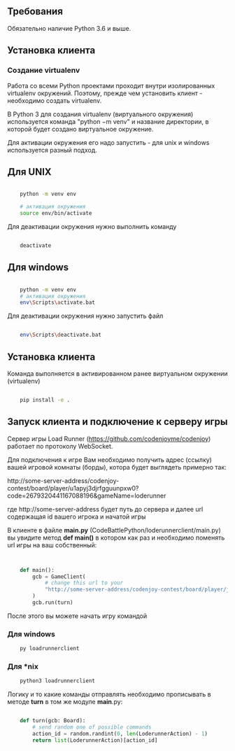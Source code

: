 ## Требования 

Обязательно наличие Python 3.6 и выше.

## Установка клиента

### Создание virtualenv

Работа со всеми Python проектами проходит внутри изолированных virtualenv окружений.
Поэтому, прежде чем установить клиент - необходимо создать virtualenv.

В Python 3 для создания virtualenv (виртуального окружения) используется команда "python −m venv" и название директории, в которой будет создано виртуальное окружение.

Для активации окружения его надо запустить - для unix и windows используется разный подход.

## Для UNIX
```bash

    python -m venv env

    # aктивация окружения
    source env/bin/activate 

```
Для деактивации окружения нужно выполнить команду 

```bash

    deactivate

```
## Для windows

```bash

    python -m venv env
    # aктивация окружения
    env\Scripts\activate.bat

```
Для деактивации окружения нужно запустить файл

```bash

    env\Scripts\deactivate.bat

```

## Установка клиента

Команда выполняется в активированном ранее виртуальном окружении (virtualenv)

```bash

    pip install -e .

```
## Запуск клиента и подключение к серверу игры

Сервер игры Load Runner (https://github.com/codenjoyme/codenjoy) работает по протоколу WebSocket.

Для подключения к игре Вам необходимо получить адрес (ссылку) вашей игровой комнаты (борды), котора будет выглядеть примерно так: 

http://some-server-address/codenjoy-contest/board/player/u1apyj3djrfgguunpxw0?code=2679320441167088196&gameName=loderunner 

где http://some-server-address будет путь до сервера и далее url содержащая id вашего игрока и начатой игры

В клиенте в файле **__main__.py** (CodeBattlePython/loderunnerclient/main.py) вы увидите метод **def main()** в котором как раз и необходимо поменять url игры на ваш собственный: 

```python


    def main():
        gcb = GameClient(
            # change this url to your
            "http://some-server-address/codenjoy-contest/board/player/jxt3idzs6w9qc1f0tesr?code=3866554102209272582&gameName=loderunner"
        )
        gcb.run(turn)

```

После этого вы можете начать игру командой

### Для windows
```bash
    py loadrunnerclient
```
### Для *nix
```bash
    python3 loadrunnerclient
```

Логику и то какие команды отправлять необходимо прописывать в методе **turn** в том же модуле __main__.py:

```python

    def turn(gcb: Board):
        # send random one of possible commands
        action_id = random.randint(0, len(LoderunnerAction) - 1)
        return list(LoderunnerAction)[action_id]

```

